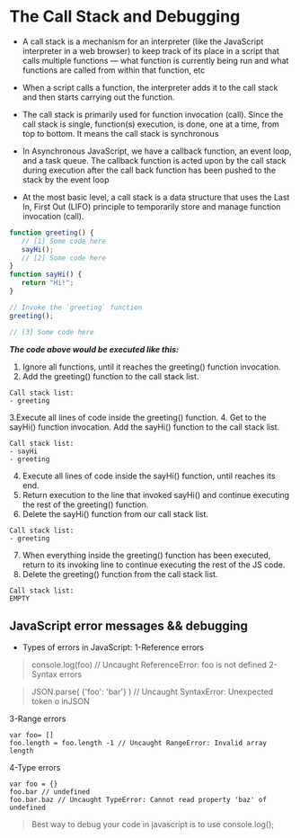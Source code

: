 # The Call Stack and Debugging

* A call stack is a mechanism for an interpreter (like the JavaScript interpreter in a web browser) to keep track of its place in a script that calls multiple functions — what function is currently being run and what functions are called from within that function, etc


* When a script calls a function, the interpreter adds it to the call stack and then starts carrying out the function.

* The call stack is primarily used for function invocation (call). Since the call stack is single, function(s) execution, is done, one at a time, from top to bottom. It means the call stack is synchronous


* In Asynchronous JavaScript, we have a callback function, an event loop, and a task queue. The callback function is acted upon by the call stack during execution after the call back function has been pushed to the stack by the event loop

* At the most basic level, a call stack is a data structure that uses the Last In, First Out (LIFO) principle to temporarily store and manage function invocation (call).
  
```js
function greeting() {
   // [1] Some code here
   sayHi();
   // [2] Some code here
}
function sayHi() {
   return "Hi!";
}

// Invoke the `greeting` function
greeting();

// [3] Some code here
```
***The code above would be executed like this:***
1. Ignore all functions, until it reaches the greeting() function invocation.
2. Add the greeting() function to the call stack list.
 ```
Call stack list:
- greeting
````
3.Execute all lines of code inside the greeting() function.
4. Get to the sayHi() function invocation.
Add the sayHi() function to the call stack list.
```
Call stack list:
- sayHi
- greeting
```
4. Execute all lines of code inside the sayHi() function, until reaches its end.
5. Return execution to the line that invoked sayHi() and continue executing the rest of the greeting() function.
6. Delete the sayHi() function from our call stack list.
```
Call stack list:
- greeting
```
7. When everything inside the greeting() function has been executed, return to its invoking line to continue executing the rest of the JS code.
8. Delete the greeting() function from the call stack list.
```
Call stack list:
EMPTY
````

## JavaScript error messages && debugging

* Types of errors in JavaScript:
 1-Reference errors 

 > console.log(foo) // Uncaught ReferenceError: foo is not defined
 2-Syntax errors

 >JSON.parse( {'foo': 'bar'} ) // Uncaught SyntaxError: Unexpected token o inJSON 

 3-Range errors

 ```
 var foo= []
foo.length = foo.length -1 // Uncaught RangeError: Invalid array length
```

 4-Type errors
 
 ```
 var foo = {}
foo.bar // undefined
foo.bar.baz // Uncaught TypeError: Cannot read property 'baz' of undefined
```

> Best way to debug your code in javascript is to use console.log();


